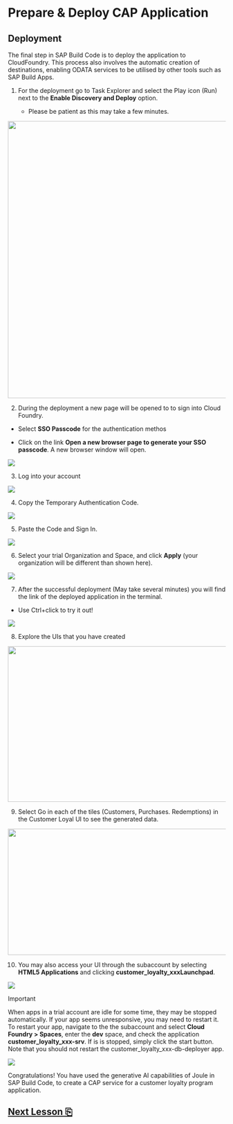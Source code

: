 # Prepare & Deploy CAP Application

## Deployment

The final step in SAP Build Code is to deploy the application to
CloudFoundry. This process also involves the automatic creation of
destinations, enabling ODATA services to be utilised by other tools such
as SAP Build Apps.

1.  For the deployment go to Task Explorer and select the Play icon
    (Run) next to the **Enable Discovery and Deploy** option.

    - Please be patient as this may take a few minutes.

<img src="images/image1.png"
style="width:6.34722in;height:6.65278in" />

2.  During the deployment a new page will be opened to to sign into
    Cloud Foundry.

- Select **SSO Passcode** for the authentication methos

- Click on the link **Open a new browser page to generate your SSO passcode**. A new browser window will open.

<img src="images/image16.jpg" />

3. Log into your account

<img src="images/image17.jpg" />

4. Copy the Temporary Authentication Code.

<img src="images/image18.jpg" />

5.  Paste the Code and Sign In.

<img src="images/image19.jpg" />

6.  Select your trial Organization and Space, and click **Apply** (your organization will be different than shown here).

<img src="images/image20.jpg" />

7. After the successful deployment (May take several minutes) you will
    find the link of the deployed application in the terminal.

- Use Ctrl+click to try it out!

<img src="images/image21.jpg" />

8. Explore the UIs that you have created

<img src="images/image14.jpeg" style="width:6.5in;height:3.74375in" />

9. Select Go in each of the tiles (Customers, Purchases. Redemptions)
    in the Customer Loyal UI to see the generated data.

<img src="images/image15.png" style="width:6.5in;height:3.03056in" />

10. You may also access your UI through the subaccount by selecting **HTML5 Applications** and clicking **customer_loyalty_xxxLaunchpad**.

<img src="images/image22.jpg" />

> [!IMPORTANT]
> When apps in a trial account are idle for some time, they may be stopped automatically. If your app seems unresponsive, you may need to restart it. To restart your app, navigate to the the subaccount and select **Cloud Foundry > Spaces**, enter the **dev** space, and check the application **customer_loyalty_xxx-srv**. If is is stopped, simply click the start button. Note that you should not restart the customer_loyalty_xxx-db-deployer app.

<img src="images/startapp.jpg" />

Congratulations! You have used the generative AI capabilities of Joule
in SAP Build Code, to create a CAP service for a customer loyalty
program application.

## [Next Lesson ⎘](../ex3/)